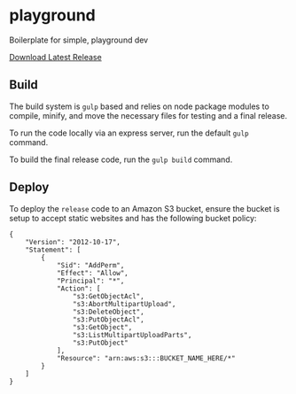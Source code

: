 # playground
Boilerplate for simple, playground dev

[Download Latest Release](https://github.com/psullivan6/playground/releases/latest)

## Build

The build system is `gulp` based and relies on node package modules to compile,
minify, and move the necessary files for testing and a final release.

To run the code locally via an express server, run the default `gulp` command.

To build the final release code, run the `gulp build` command.

## Deploy

To deploy the `release` code to an Amazon S3 bucket, ensure the bucket is setup
to accept static websites and has the following bucket policy:
```
{
    "Version": "2012-10-17",
    "Statement": [
        {
            "Sid": "AddPerm",
            "Effect": "Allow",
            "Principal": "*",
            "Action": [
                "s3:GetObjectAcl",
                "s3:AbortMultipartUpload",
                "s3:DeleteObject",
                "s3:PutObjectAcl",
                "s3:GetObject",
                "s3:ListMultipartUploadParts",
                "s3:PutObject"
            ],
            "Resource": "arn:aws:s3:::BUCKET_NAME_HERE/*"
        }
    ]
}
```